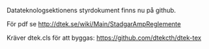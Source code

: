 Datateknologsektionens styrdokument finns nu på github. 

För pdf se http://dtek.se/wiki/Main/StadgarAmpReglemente

Kräver dtek.cls för att byggas: https://github.com/dtekcth/dtek-tex
